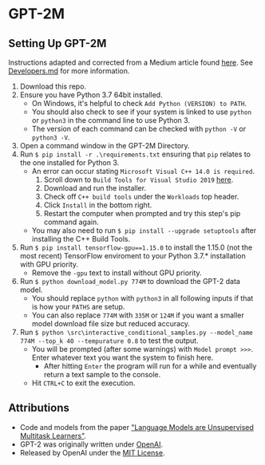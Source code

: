 # GPT-2M
## Setting Up GPT-2M
Instructions adapted and corrected from a Medium article found [here](https://medium.com/@ngwaifoong92/beginners-guide-to-retrain-gpt-2-117m-to-generate-custom-text-content-8bb5363d8b7f).
See [Developers.md](./DEVELOPERS.md) for more information.
1. Download this repo.
1. Ensure you have Python 3.7 64bit installed.
	* On Windows, it's helpful to check `Add Python (VERSION) to PATH`.
	* You should also check to see if your system is linked to use `python` or `python3` in the command line to use Python 3.
	* The version of each command can be checked with `python -V` or `python3 -V`.
1. Open a command window in the GPT-2M Directory.
1. Run `$ pip install -r .\requirements.txt` ensuring that `pip` relates to the one installed for Python 3.
	* An error can occur stating `Microsoft Visual C++ 14.0 is required`.
		1. Scroll down to `Build Tools for Visual Studio 2019` [here](https://visualstudio.microsoft.com/downloads/#build-tools-for-visual-studio-2019).
		1. Download and run the installer.
		1. Check off `C++ build tools` under the `Workloads` top header.
		1. Click `Install` in the bottom right.
		1. Restart the computer when prompted and try this step's pip command again.
	* You may also need to run `$ pip install --upgrade setuptools` after installing the C++ Build Tools.
1. Run `$ pip install tensorflow-gpu==1.15.0` to install the 1.15.0 (not the most recent) TensorFlow enviroment to your Python 3.7.* installation with GPU priority.
	* Remove the `-gpu` text to install without GPU priority.
1. Run `$ python download_model.py 774M` to download the GPT-2 data model.
	* You should replace `python` with `python3` in all following inputs if that is how your `PATHS` are setup.
	* You can also replace `774M` with `335M` or `124M` if you want a smaller model download file size but reduced accuracy.
1. Run `$ python \src\interactive_conditional_samples.py --model_name 774M --top_k 40 --tempurature 0.8` to test the output.
	* You will be prompted (after some warnings) with `Model prompt >>>`. Enter whatever text you want the system to finish here.
		* After hitting `Enter` the program will run for a while and eventually return a text sample to the console.
	* Hit `CTRL+C` to exit the execution.

## Attributions
* Code and models from the paper ["Language Models are Unsupervised Multitask Learners"](https://d4mucfpksywv.cloudfront.net/better-language-models/language-models.pdf).
* GPT-2 was originally written under [OpenAI](https://github.com/openai/gpt-2).
* Released by OpenAI under the [MIT License](./LICENSE).